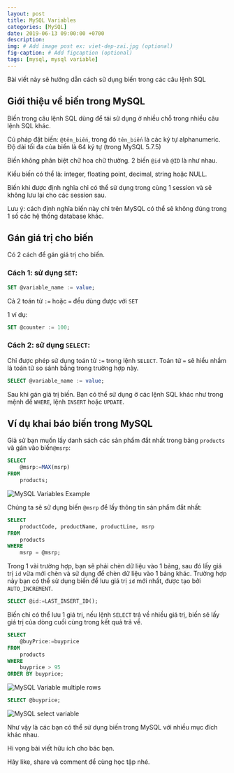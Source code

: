 ```yaml
---
layout: post
title: MySQL Variables
categories: [MySQL]
date: 2019-06-13 09:00:00 +0700
description: 
img: # Add image post ex: viet-dep-zai.jpg (optional)
fig-caption: # Add figcaption (optional)
tags: [mysql, mysql variable]
---
```


Bài viết này sẽ hướng dẫn cách sử dụng biến trong các câu lệnh SQL

## Giới thiệu về biến trong MySQL

Biến trong câu lệnh SQL dùng để tái sử dụng ở nhiều chỗ trong nhiều câu lệnh SQL khác.

Cú pháp đặt biến: `@tên_biến`, trong đó `tên_biến` là các ký tự alphanumeric. Độ dài tối đa của biến là 64 ký tự (trong MySQL 5.7.5)

Biến không phân biệt chữ hoa chữ thường. 2 biến `@id` và `@ID` là như nhau.

Kiểu biến có thể là: integer, floating point, decimal, string hoặc NULL.

Biến khi được định nghĩa chỉ có thể sử dụng trong cùng 1 session và sẽ không lưu lại cho các session sau.

Lưu ý: cách định nghĩa biến này chỉ trên MySQL có thể sẽ không đúng trong 1 số các hệ thống database khác. 

## Gán giá trị cho biến

Có 2 cách để gán giá trị cho biến.

### Cách 1: sử dụng `SET`:

```sql
SET @variable_name := value;
```

Cả 2 toán tử `:=` hoặc `=` đều dùng được với `SET`

1 ví dụ:

```sql
SET @counter := 100;
```

### Cách 2: sử dụng `SELECT`:

Chỉ được phép sử dụng toán tử `:=` trong lệnh `SELECT`. Toán tử `=` sẽ hiểu nhầm là toán tử so sánh bằng trong trường hợp này.

```sql
SELECT @variable_name := value;
```

Sau khi gán giá trị biến. Bạn có thể sử dụng ở các lệnh SQL khác như trong mệnh đề `WHERE`, lệnh `INSERT` hoặc `UPDATE`.

## Ví dụ khai báo biến trong MySQL

Giả sử bạn muốn lấy danh sách các sản phẩm đắt nhất trong bảng `products` và gán vào biến`@msrp`:

```sql
SELECT 
    @msrp:=MAX(msrp)
FROM
    products;
```

![MySQL Variables Example](/wp-content/uploads/2019/06/MySQL-Variables-Example.jpg)

Chúng ta sẽ sử dụng biến `@msrp` để lấy thông tin sản phẩm đắt nhất:

```sql
SELECT 
    productCode, productName, productLine, msrp
FROM
    products
WHERE
    msrp = @msrp;
```

Trong 1 vài trường hợp, bạn sẽ phải chèn dữ liệu vào 1 bảng, sau đó lấy giá trị `id` vừa mới chèn và sử dụng để chèn dữ liệu vào 1 bảng khác. Trường hợp này bạn có thể sử dụng biến để lưu giá trị `id` mới nhất, được tạo bởi `AUTO_INCREMENT`.

```sql
SELECT @id:=LAST_INSERT_ID();
```

Biến chỉ có thể lưu 1 giá trị, nếu lệnh `SELECT` trả về nhiều giá trị, biến sẽ lấy giá trị của dòng cuối cùng trong kết quả trả về.

```sql
SELECT 
    @buyPrice:=buyprice
FROM
    products
WHERE
    buyprice > 95
ORDER BY buyprice;
```

![MySQL Variable multiple rows](/wp-content/uploads/2019/06/MySQL-Variable-multiple-rows.jpg)

```sql
SELECT @buyprice;
```

![MySQL select variable](/wp-content/uploads/2019/06/MySQL-select-variable.jpg)

Như vậy là các bạn có thể sử dụng biến trong MySQL với nhiều mục đích khác nhau. 

Hi vọng bài viết hữu ích cho bác bạn.

Hãy like, share và comment để cùng học tập nhé.